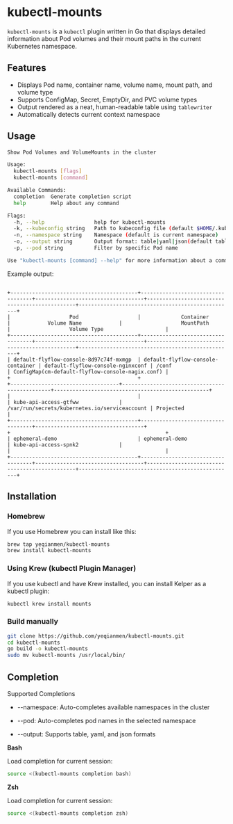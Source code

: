 # kubectl-mounts

`kubectl-mounts` is a `kubectl` plugin written in Go that displays detailed information about Pod volumes and their mount paths in the current Kubernetes namespace.

## Features

- Displays Pod name, container name, volume name, mount path, and volume type
- Supports ConfigMap, Secret, EmptyDir, and PVC volume types
- Output rendered as a neat, human-readable table using `tablewriter`
- Automatically detects current context namespace

## Usage

```bash
Show Pod Volumes and VolumeMounts in the cluster

Usage:
  kubectl-mounts [flags]
  kubectl-mounts [command]

Available Commands:
  completion  Generate completion script
  help        Help about any command

Flags:
  -h, --help                help for kubectl-mounts
  -k, --kubeconfig string   Path to kubeconfig file (default $HOME/.kube/config)
  -n, --namespace string    Namespace (default is current namespace)
  -o, --output string       Output format: table|yaml|json(default table)
  -p, --pod string          Filter by specific Pod name

Use "kubectl-mounts [command] --help" for more information about a command.

```
Example output:

```pgsql

+-----------------------------------------+-----------------------------------+-----------------------------------+-----------------------------------------------+--------------------------------------------------+
|                   Pod                   |             Container             |            Volume Name            |                   MountPath                   |                   Volume Type                    |
+-----------------------------------------+-----------------------------------+-----------------------------------+-----------------------------------------------+--------------------------------------------------+
| default-flyflow-console-8d97c74f-mxmgp  | default-flyflow-console-container | default-flyflow-console-nginxconf | /conf                                         | ConfigMap(cm-default-flyflow-console-nagix.conf) |
+                                         +                                   +-----------------------------------+-----------------------------------------------+--------------------------------------------------+
|                                         |                                   | kube-api-access-gtfww             | /var/run/secrets/kubernetes.io/serviceaccount | Projected                                        |
+-----------------------------------------+-----------------------------------+-----------------------------------+                                               +                                                  +
| ephemeral-demo                          | ephemeral-demo                    | kube-api-access-spnk2             |                                               |                                                  |
+-----------------------------------------+-----------------------------------+-----------------------------------+-----------------------------------------------+--------------------------------------------------+                                         
```
## Installation
### Homebrew

If you use Homebrew you can install like this:
```bash
brew tap yeqianmen/kubectl-mounts
brew install kubectl-mounts
```

### Using Krew (kubectl Plugin Manager)

If you use kubectl and have Krew installed, you can install Kelper as a kubectl plugin:
```bash
kubectl krew install mounts
```


### Build manually

```bash
git clone https://github.com/yeqianmen/kubectl-mounts.git
cd kubectl-mounts
go build -o kubectl-mounts
sudo mv kubectl-mounts /usr/local/bin/
```

## Completion

Supported Completions
- --namespace: Auto-completes available namespaces in the cluster

- --pod: Auto-completes pod names in the selected namespace

- --output: Supports table, yaml, and json formats
 
**Bash**

Load completion for current session:
```bash
source <(kubectl-mounts completion bash)
```
**Zsh**

Load completion for current session:
```bash
source <(kubectl-mounts completion zsh)
```

